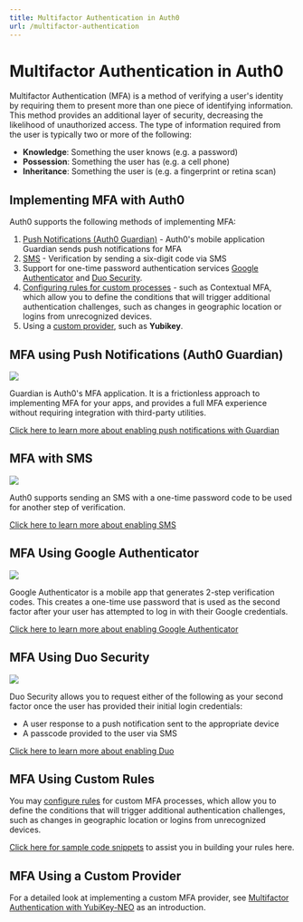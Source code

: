 ```yaml
---
title: Multifactor Authentication in Auth0
url: /multifactor-authentication
---
```


# Multifactor Authentication in Auth0

Multifactor Authentication (MFA) is a method of verifying a user's identity by requiring them to present more than one piece of identifying information. This method provides an additional layer of security, decreasing the likelihood of unauthorized access. The type of information required from the user is typically two or more of the following:

* **Knowledge**: Something the user knows (e.g. a password)
* **Possession**: Something the user has (e.g. a cell phone)
* **Inheritance**: Something the user is (e.g. a fingerprint or retina scan)

## Implementing MFA with Auth0

Auth0 supports the following methods of implementing MFA:

1. [Push Notifications (Auth0 Guardian)](/multifactor-authentication2#mfa-using-auth0-guardian) - Auth0's mobile application Guardian sends push notifications for MFA
2. [SMS](/multifactor-authentication2#mfa-with-sms) - Verification by sending a six-digit code via SMS
3. Support for one-time password authentication services [Google Authenticator](/multifactor-authentication2#mfa-using-google-authenticator) and [Duo Security](/multifactor-authentication2#mfa-using-duo-security).
4. [Configuring rules for custom processes](/multifactor-authentication2#mfa-using-custom-rules) - such as Contextual MFA, which allow you to define the conditions that will trigger additional authentication challenges, such as changes in geographic location or logins from unrecognized devices.
5. Using a [custom provider](/multifactor-authentication2#mfa-using-a-custom-provider), such as **Yubikey**.

## MFA using Push Notifications (Auth0 Guardian)

![](/media/articles/mfa/guardian-push.png)

Guardian is Auth0's MFA application. It is a frictionless approach to implementing MFA for your apps, and provides a full MFA experience without requiring integration with third-party utilities.

[Click here to learn more about enabling push notifications with Guardian](/multifactor-authentication/guardian)

## MFA with SMS

![](/media/articles/mfa/sms-screenshot.png)

Auth0 supports sending an SMS with a one-time password code to be used for another step of verification.

[Click here to learn more about enabling SMS](/multifactor-authentication/guardian/admin-guide#support-for-sms)

## MFA Using Google Authenticator

![](/media/articles/mfa/google-auth-screenshot.png)

Google Authenticator is a mobile app that generates 2-step verification codes. This creates a one-time use password that is used as the second factor after your user has attempted to log in with their Google credentials.

[Click here to learn more about enabling Google Authenticator](/multifactor-authentication/google-authenticator)

## MFA Using Duo Security

![](/media/articles/mfa/duo-screenshot.png)

Duo Security allows you to request either of the following as your second factor once the user has provided their initial login credentials:

* A user response to a push notification sent to the appropriate device
* A passcode provided to the user via SMS

[Click here to learn more about enabling Duo](/multifactor-authentication/duo)

## MFA Using Custom Rules

You may [configure rules](/rules) for custom MFA processes, which allow you to define the conditions that will trigger additional authentication challenges, such as changes in geographic location or logins from unrecognized devices.

[Click here for sample code snippets](/multifactor-authentication/custom) to assist you in building your rules here.

## MFA Using a Custom Provider

For a detailed look at implementing a custom MFA provider, see [Multifactor Authentication with YubiKey-NEO](/multifactor-authentication/yubikey) as an introduction.
